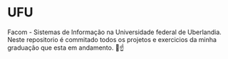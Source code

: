 # UFU
Facom - Sistemas de Informação na Universidade federal de Uberlandia.
Neste repositorio é commitado todos os projetos e exercicios da minha graduação que esta em andamento. 🧐☝️
